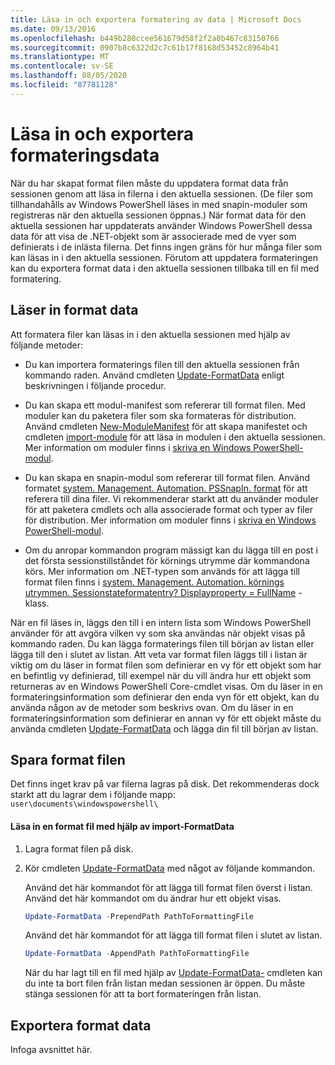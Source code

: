 ```yaml
---
title: Läsa in och exportera formatering av data | Microsoft Docs
ms.date: 09/13/2016
ms.openlocfilehash: b449b280ccee561679d58f2f2a8b467c83150766
ms.sourcegitcommit: 0907b8c6322d2c7c61b17f8168d53452c8964b41
ms.translationtype: MT
ms.contentlocale: sv-SE
ms.lasthandoff: 08/05/2020
ms.locfileid: "87781128"
---
```

# <a name="loading-and-exporting-formatting-data"></a>Läsa in och exportera formateringsdata

När du har skapat format filen måste du uppdatera format data från sessionen genom att läsa in filerna i den aktuella sessionen. (De filer som tillhandahålls av Windows PowerShell läses in med snapin-moduler som registreras när den aktuella sessionen öppnas.) När format data för den aktuella sessionen har uppdaterats använder Windows PowerShell dessa data för att visa de .NET-objekt som är associerade med de vyer som definierats i de inlästa filerna. Det finns ingen gräns för hur många filer som kan läsas in i den aktuella sessionen. Förutom att uppdatera formateringen kan du exportera format data i den aktuella sessionen tillbaka till en fil med formatering.

## <a name="loading-format-data"></a>Läser in format data

Att formatera filer kan läsas in i den aktuella sessionen med hjälp av följande metoder:

- Du kan importera formaterings filen till den aktuella sessionen från kommando raden. Använd cmdleten [Update-FormatData](/powershell/module/Microsoft.PowerShell.Utility/Update-FormatData) enligt beskrivningen i följande procedur.

- Du kan skapa ett modul-manifest som refererar till format filen. Med moduler kan du paketera filer som ska formateras för distribution. Använd cmdleten [New-ModuleManifest](/powershell/module/Microsoft.PowerShell.Core/New-ModuleManifest) för att skapa manifestet och cmdleten [import-module](/powershell/module/Microsoft.PowerShell.Core/Import-Module) för att läsa in modulen i den aktuella sessionen. Mer information om moduler finns i [skriva en Windows PowerShell-modul](../module/writing-a-windows-powershell-module.md).

- Du kan skapa en snapin-modul som refererar till format filen. Använd formatet [system. Management. Automation. PSSnapIn. format](/dotnet/api/System.Management.Automation.PSSnapIn.Formats) för att referera till dina filer. Vi rekommenderar starkt att du använder moduler för att paketera cmdlets och alla associerade format och typer av filer för distribution. Mer information om moduler finns i [skriva en Windows PowerShell-modul](../module/writing-a-windows-powershell-module.md).

- Om du anropar kommandon program mässigt kan du lägga till en post i det första sessionstillståndet för körnings utrymme där kommandona körs. Mer information om .NET-typen som används för att lägga till format filen finns i [system. Management. Automation. körnings utrymmen. Sessionstateformatentry? Displayproperty = FullName](/dotnet/api/System.Management.Automation.Runspaces.SessionStateFormatEntry) -klass.

När en fil läses in, läggs den till i en intern lista som Windows PowerShell använder för att avgöra vilken vy som ska användas när objekt visas på kommando raden. Du kan lägga formaterings filen till början av listan eller lägga till den i slutet av listan. Att veta var format filen läggs till i listan är viktig om du läser in format filen som definierar en vy för ett objekt som har en befintlig vy definierad, till exempel när du vill ändra hur ett objekt som returneras av en Windows PowerShell Core-cmdlet visas. Om du läser in en formateringsinformation som definierar den enda vyn för ett objekt, kan du använda någon av de metoder som beskrivs ovan.  Om du läser in en formateringsinformation som definierar en annan vy för ett objekt måste du använda cmdleten [Update-FormatData](/powershell/module/Microsoft.PowerShell.Utility/Update-FormatData) och lägga din fil till början av listan.

## <a name="storing-your-formatting-file"></a>Spara format filen

Det finns inget krav på var filerna lagras på disk. Det rekommenderas dock starkt att du lagrar dem i följande mapp: `user\documents\windowspowershell\`

#### <a name="loading-a-format-file-using-import-formatdata"></a>Läsa in en format fil med hjälp av import-FormatData

1. Lagra format filen på disk.

2. Kör cmdleten [Update-FormatData](/powershell/module/Microsoft.PowerShell.Utility/Update-FormatData) med något av följande kommandon.

   Använd det här kommandot för att lägga till format filen överst i listan. Använd det här kommandot om du ändrar hur ett objekt visas.

   ```powershell
   Update-FormatData -PrependPath PathToFormattingFile
   ```

   Använd det här kommandot för att lägga till format filen i slutet av listan.

   ```powershell
   Update-FormatData -AppendPath PathToFormattingFile
   ```

   När du har lagt till en fil med hjälp av [Update-FormatData-](/powershell/module/Microsoft.PowerShell.Utility/Update-FormatData) cmdleten kan du inte ta bort filen från listan medan sessionen är öppen. Du måste stänga sessionen för att ta bort formateringen från listan.

## <a name="exporting-format-data"></a>Exportera format data

Infoga avsnittet här.
